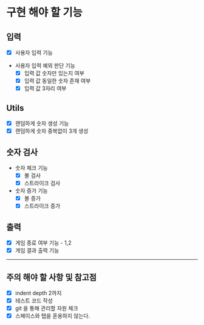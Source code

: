 # 구현 해야 할 기능

## 입력

- [x] 사용자 입력 기능
- 사용자 입력 예외 판단 기능
  - [x] 입력 값 숫자만 있는지 여부
  - [x] 입력 값 동일한 숫자 존재 여부
  - [x] 입력 값 3자리 여부 

## Utils

- [x] 랜덤하게 숫자 생성 기능
- [x] 랜덤하게 숫자 중복없이 3개 생성

## 숫자 검사

- 숫자 체크 기능
    - [x] 볼 검사
    - [x] 스트라이크 검사
- 숫자 증가 기능 
    - [x] 볼 증가
    - [x] 스트라이크 증가

## 출력
- [x] 게임 종료 여부 기능 - 1,2 
- [x] 게임 결과 출력 기능

------------------

## 주의 해야 할 사항 및 참고점
- [x] indent depth 2까지
- [x] 테스트 코드 작성
- [x] git 을 통해 관리할 자원 체크
- [x] 스페이스와 탭을 혼용하지 않는다.
